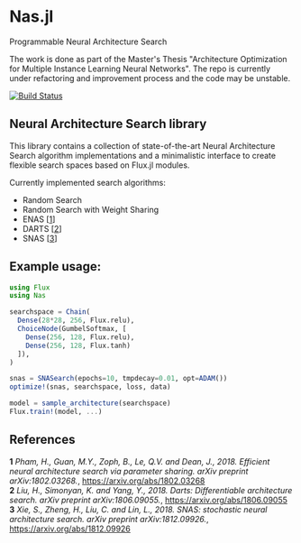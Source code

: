 # Nas.jl
Programmable Neural Architecture Search

The work is done as part of the Master's Thesis "Architecture Optimization for Multiple Instance Learning Neural Networks". The repo is currently under refactoring and improvement process and the code may be unstable.

[![Build Status](https://travis-ci.com/nikitati/Nas.jl.svg?branch=master)](https://travis-ci.com/nikitati/Nas.jl)


## Neural Architecture Search library

This library contains a collection of state-of-the-art Neural Architecture Search algorithm implementations and a minimalistic interface to create flexible search spaces based on Flux.jl modules.

Currently implemented search algorithms:

* Random Search
* Random Search with Weight Sharing
* ENAS [[1](#cite1)]
* DARTS [[2](#cite2)]
* SNAS [[3](#cite3)]

## Example usage:

```julia
using Flux
using Nas

searchspace = Chain(
  Dense(28*28, 256, Flux.relu),
  ChoiceNode(GumbelSoftmax, [
    Dense(256, 128, Flux.relu),
    Dense(256, 128, Flux.tanh)
  ]),
)

snas = SNASearch(epochs=10, tmpdecay=0.01, opt=ADAM())
optimize!(snas, searchspace, loss, data)

model = sample_architecture(searchspace)
Flux.train!(model, ...)
```


## References

<a name="cite1"><b>1</b></a> *Pham, H., Guan, M.Y., Zoph, B., Le, Q.V. and Dean, J., 2018. Efficient neural architecture search via parameter sharing. arXiv preprint arXiv:1802.03268.*, https://arxiv.org/abs/1802.03268  
<a name="cite2"><b>2</b></a> *Liu, H., Simonyan, K. and Yang, Y., 2018. Darts: Differentiable architecture search. arXiv preprint arXiv:1806.09055.*, https://arxiv.org/abs/1806.09055  
<a name="cite3"><b>3</b></a> *Xie, S., Zheng, H., Liu, C. and Lin, L., 2018. SNAS: stochastic neural architecture search. arXiv preprint arXiv:1812.09926.*, https://arxiv.org/abs/1812.09926  
